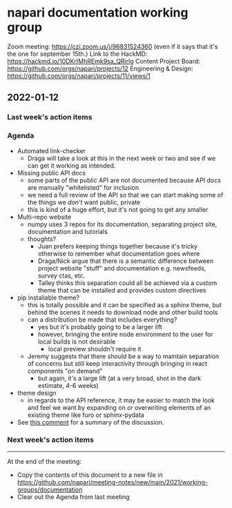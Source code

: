 # napari documentation working group

Zoom meeting: https://czi.zoom.us/j/96831524360 (even if it says that it's the one for september 15th.)
Link to the HackMD: https://hackmd.io/10DKrIMhREmk9sa_QRirlg
Content Project Board: https://github.com/orgs/napari/projects/12
Engineering & Design: https://github.com/orgs/napari/projects/11/views/1

## 2022-01-12

### Last week's action items


### Agenda
- Automated link-checker
    - Draga will take a look at this in the next week or two and see if we can get it working as intended.
- Missing public API docs
    - some parts of the public API are not documented because API docs are manually "whitelisted" for inclusion
    - we need a full review of the API so that we can start making some of the things we *don't* want public, private
    - this is kind of a huge effort, but it's not going to get any smaller
- Multi-repo website
    - numpy uses 3 repos for its documentation, separating project site, documentation and tutorials
    - thoughts?
        - Juan prefers keeping things together because it's tricky otherwise to remember what documentation goes where
        - Draga/Nick argue that there is a semantic difference between project website "stuff" and documentation e.g. newsfeeds, survey ctas, etc.
        - Talley thinks this separation could all be achieved via a custom theme that can be installed and provides custom directives
- pip installable theme?
    - this is totally possible and it can be specified as a sphinx theme, but behind the scenes it needs to download node and other build tools
    - can a distribution be made that includes everything?
        - yes but it's probably going to be a larger lift
        - however, bringing the entire node environment to the user for local builds is not desirable
            - local preview shouldn't require it
    - Jeremy suggests that there should be a way to maintain separation of concerns but still keep interactivity through bringing in react components "on demand"
        - but again, it's a large lift (at a very broad, shot in the dark estimate, 4-6 weeks)
- theme design
    - in regards to the API reference, it may be easier to match the look and feel we want by expanding on or overwriting elements of an existing theme like furo or sphinx-pydata
- See [this comment](https://github.com/napari/napari/issues/3930#issuecomment-1016986385) for a summary of the discussion.

### Next week's action items

------


At the end of the meeting:
- Copy the contents of this document to a new file in https://github.com/napari/meeting-notes/new/main/2021/working-groups/documentation
- Clear out the Agenda from last meeting
